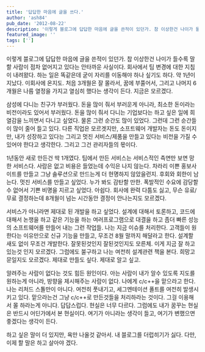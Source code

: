 ```yaml
---
title: '답답한 마음에 글을 쓰다.'
author: 'ash84'
pub_date: '2012-08-22'
description: '이렇게 블로그에 답답한 마음에 글을 쓴적이 있던가. 참 이상한건 나이가 들수록 말할 사람이 점차 없어지고 있다는 안타까운 사실이다. 회사에서 팀 변경에 대한 지침이 내려왔다. 하는 일은 똑같은데 굳이 자리를 이동해야 하나 싶기도 하다. 약 1년이 지났다. 이회사에 온지도. 처음 3개월은 잘 몰라서, 꿈에 부풀어서, 그리고 나머지 6개월은'
featured_image: ''
tags: ['']
---
```



<span style="font-size: 11pt; "></span><span style="font-size: 11pt; "></span><span style="font-size: 11pt; ">이렇게 블로그에 답답한 마음에 글을 쓴적이 있던가. 참 이상한건 나이가 들수록 말할 사람이 점차 없어지고 있다는 안타까운 사실이다. 회사에서 팀 변경에 대한 지침이 내려왔다. 하는 일은 똑같은데 굳이 자리를 이동해야 하나 싶기도 하다. 약 1년이 지났다. 이회사에 온지도. 처음 3개월은 잘 몰라서, 꿈에 부풀어서, 그리고 나머지 6개월은 나름 열정을 가지고 열심히 했다는 생각이 든다. 지금은 모르겠다. </span>

<span style="font-size: 11pt; ">삼성에 다니는 친구가 부러웠다. 돈을 많이 줘서 부러운게 아니라, 최소한 돈이라는 비전이라도 있어서 부러웠다. 돈을 많이 줘서 다니는 기업보다는 하고 싶은 일에 희열감을 느끼면서 다니고 싶었다. 물론 그런 순간도 많이 있었다. 그런데 그런 순간들이 많이 줄어 들고 있다. 다른 직업은 모르겟지만, 소프트웨어 개발자는 돈도 돈이지만, 내가 성장하고 있다는 그리고 멋진 서비스/제품을 만들고 있다는 비전을 가질 수 있어야 한다고 생각한다. 그리고 그건 관리자들의 몫이다. </span>

<span style="font-size: 11pt; ">1년동안 새로 만든건 딱 1개였다. 팀에서 만든 서비스는 서비스적인 측면만 보면 망한 서비스다. 사람은 없고 비용은 들었는데 수익은 나지 않는다. 차라리 이쁜 홍보사이트를 만들고 그냥 솔루션으로 만드는게 더 현명하지 않았을런지. 후회와 회한이 남는다. 멋진 서비스를 만들고 싶었다. 누가 봐도 감탄할 만한. 폭발적인 수요에 감당할수 없어서 기쁜 비명을 지르고 싶었다. 아쉽다. 회사에 완력 다툼도 싫고, 무슨 유료/무료 결정하는데 8개월이 넘는 시간동안 결정이 안나는지도 모르겠다. </span>

<span style="font-size: 11pt; ">서비스가 아니라면 제대로 된 개발을 하고 싶었다. 설계에 대해서 토론하고, 코드에 대해서 논쟁을 하고 같은 기능을 하는 여러프로그램으로 대결을 하고 좀더 빠른 성능의 소프트웨어를 만들어 내는 그런 작업들. 나는 지금 이슈를 처리한다. 고객들이 원한다는 이유만으로 신규 기능을 만들고, 무조건 8월 말까지 해달라고 한다. 설계할 새도 없이 무조건 개발한다. 잘못된것인지 잘된것인지도 모른체. 이게 지금 잘 하고 있는것 인지 모르겠다. 그럼에도 불구하고 나는 여전히 설계관련 책을 본다. 희망고문일지도 모르겠다. 제대로 만들도 싶다. 제대로 알고 싶고. </span>

<span style="font-size: 11pt; ">알려주는 사람이 없다는 것도 힘든 원인이다. 아는 사람이 내가 알수 있도록 지도를 원하는게 아니라, 방향을 제시해주는 사람이 없다. 나에게 c/c++을 맡으라고 한다. 나는 리처드 스톨만이 아니다. 여전히 풋내기고, 세그멘테이션 폴트를 여전히 발생시키고 있다. 맡으라는건 그냥 c/c++로 만든것들을 처리하라는 것이다. 그걸 이용해서 몰 하라는게 아니다. 답답스럽다. 현실은 너무 다르다. 그럼에도 내가 꿈꾸는 현실은 반드시 어딘가에서 본 현실이다. 여기가 아니라는 생각이 들고, 여기가 변했으면 좋겠다는 생각이 든다. </span><span style="font-size: 11pt; ">  </span>

<span style="font-size: 11pt; ">하고 싶은 말이 더 있지만, 욕만 나올것 같아서. 내 블로그를 더럽히기가 싫다. 다만, 이제 할 말은 하고 살아야 겠다. </span>



